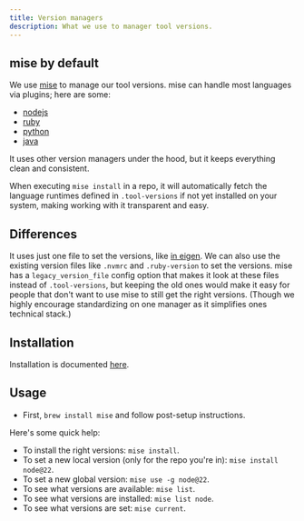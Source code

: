 ```yaml
---
title: Version managers
description: What we use to manager tool versions.
---
```



## mise by default

We use [mise] to manage our tool versions. mise can handle most languages via plugins; here are some:
- [nodejs](https://mise.jdx.dev/lang/node.html)
- [ruby](https://mise.jdx.dev/lang/ruby.html)
- [python](https://mise.jdx.dev/lang/python.html)
- [java](https://mise.jdx.dev/lang/java.html)

It uses other version managers under the hood, but it keeps everything clean and consistent.

When executing `mise install` in a repo, it will automatically fetch the language runtimes defined in `.tool-versions` if not yet installed on your system, making working with it transparent and easy.

## Differences

It uses just one file to set the versions, like [in eigen](https://github.com/artsy/eigen/blob/main/.tool-versions).
We can also use the existing version files like `.nvmrc` and `.ruby-version` to set the versions. mise has a `legacy_version_file` config option that makes it look at these files instead of `.tool-versions`, but keeping the old ones would make it easy for people that don't want to use mise to still get the right versions. (Though we highly encourage standardizing on one manager as it simplifies ones technical stack.)

## Installation

Installation is documented [here](https://mise.jdx.dev/getting-started.html).

## Usage

- First, `brew install mise` and follow post-setup instructions.

Here's some quick help:
- To install the right versions: `mise install`.
- To set a new local version (only for the repo you're in): `mise install node@22`.
- To set a new global version: `mise use -g node@22`.
- To see what versions are available: `mise list`.
- To see what versions are installed: `mise list node`.
- To see what versions are set: `mise current`.


[mise]: https://mise.jdx.dev/
